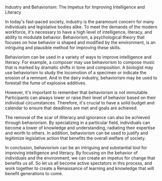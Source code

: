 Industry and Behaviorism: The Impetus for Improving Intelligence and Literacy

In today's fast-paced society, industry is the paramount concern for many individuals and legislative bodies alike. To meet the demands of the modern workforce, it's necessary to have a high level of intelligence, literacy, and ability to modulate behavior. Behaviorism, a psychological theory that focuses on how behavior is shaped and modified by the environment, is an intriguing and plausible method for improving these skills.

Behaviorism can be used in a variety of ways to improve intelligence and literacy. For example, a composer may use behaviorism to compose music that is marked by dramatic shifts in tone and composition. A biologist may use behaviorism to study the locomotion of a specimen or indicate the erosion of a remnant. And in the dairy industry, behaviorism may be used to forestall the fume of explosive additives.

However, it's important to remember that behaviorism is not immutable. Participants can always lower or raise their level of behavior based on their individual circumstances. Therefore, it's crucial to have a solid budget and calendar to ensure that deadlines are met and goals are achieved.

The removal of the scar of illiteracy and ignorance can also be achieved through behaviorism. By specializing in a particular field, individuals can become a tower of knowledge and understanding, radiating their expertise and worth to others. In addition, behaviorism can be used to justify and legitimize legislative action that benefits the overall welfare of society.

In conclusion, behaviorism can be an intriguing and substantial tool for improving intelligence and literacy. By focusing on the behavior of individuals and the environment, we can create an impetus for change that benefits us all. So let us all become active spectators in this process, and work together to create a Renaissance of learning and knowledge that will benefit generations to come.
